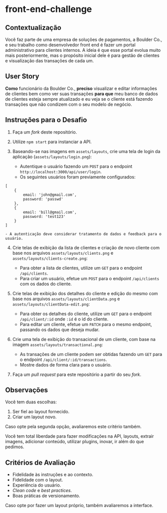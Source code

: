 # front-end-challenge

## Contextualização

Você faz parte de uma empresa de soluções de pagamentos, a Boulder Co., e seu trabalho como desenvolvedor front end é fazer um portal administrativo para clientes internos. A ideia é que esse portal evolua muito mais posteriormente, mas o propósito inicial dele é para gestão de clientes e visualização das transações de cada um.

## User Story

**Como** funcionário da Boulder Co., **preciso** visualizar e editar informações de clientes bem como ver suas transações **para que** meu banco de dados de clientes esteja sempre atualizado e eu veja se o cliente está fazendo transações que não condizem com o seu modelo de negócio.

## Instruções para o Desafio

1. Faça um _fork_ deste repositório.

2. Utilize `npm start` para instanciar a API.

3. Baseando-se nas imagens em `assets/layouts`, crie uma tela de login da aplicação (`assets/layouts/login.png`):
    - Autentique o usuário fazendo um `POST` para o endpoint `http://localhost:3000/api/user/login`.
    - Os seguintes usuários foram previamente configurados:
  ```
  [
      {
          email: 'john@gmail.com',
          password: 'passwd'
      },
      {
          email: 'bill@gmail.com',
          password: 'test123'
      }
  ]
  ```
    - A autenticação deve considerar tratamento de dados e feedback para o usuário.

4. Crie telas de exibição da lista de clientes e criação de novo cliente com base nos arquivos `assets/layouts/clients.png` e `assets/layouts/clients-create.png`:
    - Para obter a lista de clientes, utilize um `GET` para o endpoint `/api/clients`.
    - Para criar um usuário, efetue um `POST` para o endpoint `/api/clients` com os dados do cliente.

5. Crie telas de exibição dos detalhes do cliente e edição do mesmo com base nos arquivos `assets/layouts/clientData.png` e `assets/layouts/clientData-edit.png`:
    - Para obter os detalhes do cliente, utilize um `GET` para o endpoint `/api/client/:id` onde `:id` é o id do cliente.
    - Para editar um cliente, efetue um `PATCH` para o mesmo endpoint, passando os dados que deseja mudar.

6. Crie uma tela de exibição do transacional de um cliente, com base na imagem `assets/layouts/transactional.png`:
    - As transações de um cliente podem ser obtidas fazendo um `GET` para o endpoint `/api/client/:id/transactions`.
    - Mostre dados de forma clara para o usuário.

7. Faça um _pull request_ para este repositório a partir do seu _fork_.

## Observações

Você tem duas escolhas:
1. Ser fiel ao layout fornecido.
2. Criar um layout novo.

Caso opte pela segunda opção, avaliaremos este critério também.

Você tem total liberdade para fazer modificações na API, layouts, extrair imagens, adicionar conteúdo, utilizar plugins, inovar, ir além do que pedimos.

## Critérios de Avaliação

- Fidelidade às instruções e ao contexto.
- Fidelidade com o layout.
- Experiência do usuário.
- _Clean code_ e _best practices_.
- Boas práticas de versionamento.

Caso opte por fazer um layout próprio, também avaliaremos a interface.